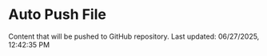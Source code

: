 # Auto Push File

Content that will be pushed to GitHub repository.
Last updated: 06/27/2025, 12:42:35 PM